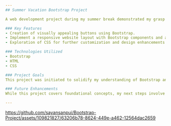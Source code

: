 ```yaml
---
## Summer Vacation Bootstrap Project

A web development project during my summer break demonstrated my grasp of Bootstrap, CSS, and HTML. This project showcases a responsive website design and stylish buttons implemented using Bootstrap classes.

### Key Features
- Creation of visually appealing buttons using Bootstrap.
- Implement a responsive website layout with Bootstrap components and a grid system.
- Exploration of CSS for further customization and design enhancements.

### Technologies Utilized
- Bootstrap
- HTML
- CSS

### Project Goals
This project was initiated to solidify my understanding of Bootstrap and responsive web design, marking a significant step in my journey as a web developer.

### Future Enhancements
While this project covers foundational concepts, my next steps involve delving into more advanced Bootstrap features, integrating JavaScript for interactivity, and venturing into backend integration for dynamic web applications.

---
```


https://github.com/sayansanpui/Bootstrap-Project/assets/109821827/63206b78-8624-449e-a462-12564dac2659
